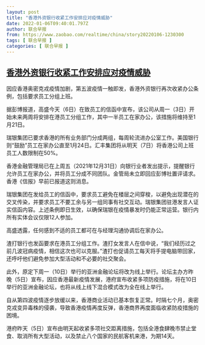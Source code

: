 ```yaml
---
layout: post
title: "香港外资银行收紧工作安排应对疫情威胁"
date: 2022-01-06T09:40:01.797Z
author: 联合早报
from: https://www.zaobao.com/realtime/china/story20220106-1230300
tags: [ 联合早报 ]
categories: [ 联合早报 ]
---
```

<!--1641486000000-->
[香港外资银行收紧工作安排应对疫情威胁](https://www.zaobao.com/realtime/china/story20220106-1230300)
------

<div>
<p>因应香港奥密克戎疫情加剧，第五波疫情一触即发，香港外资银行再次收紧办公条例，包括要求员工分组上班。</p><p>据彭博报道，高盛今天（6日）在致员工的信函中宣布，该公司从周一（3日）开始未来两周将安排在港员工分组工作，其中一半员工在家办公，该措施将维持至1月21日。</p><p>瑞银集团已要求香港的所有业务部门分成两组，每周轮流进办公室工作。美国银行则“鼓励”员工在家办公直至1月24日。汇丰集团将从明天（7日）将香港公司上班员工人数限制在50%。</p><section id="imu"><div id="dfp-ad-imu1">        </div></section><p>香港金融管理局已在上周五（2021年12月31日）向银行业者发出提示，提醒银行允许员工在家办公，并将员工分成不同团队。金管局未立即回应彭博社置评请求。香港《信报》早前已报道这则消息。</p><p>瑞银集团在发给员工的信函中，要求员工避免在楼层之间穿梭，以避免出现潜在的交叉传染，并要求员工不要工余与另一组同事有社交互动。瑞银集团驻港发言人证实信函内容。上述条例即日生效，以确保瑞银在疫情暴发时仍能正常运营。银行内所有实体会议仅限12人参加。</p><p>高盛透露，任何感到不适的员工都可在与经理沟通协调后在家办公。</p><div id="innity-in-post"></div><div id="dfp-ad-midarticlespecial">        </div><p>渣打银行也发函要求在港员工分组工作。渣打女发言人在信中说，“我们经历过之前几波冠病疫情，相信这次也可以克服。”渣打也促请员工每天将手提电脑带回家，还呼吁他们避免参加大型活动和不必要的社交聚会。</p><p>此外，原定下周一（10日）举行的亚洲金融论坛将改为线上举行。论坛主办方昨晚（5日）宣布，因应香港最新疫情发展，港府宣布收紧多项防疫措施，将在10日举行的亚洲金融论坛，也将从线上线下混合模式改为全在线上举行。</p><p>自从第四波疫情逐步放缓以来，香港商业活动已基本恢复正常。时隔七个月，奥密克戎变异毒株的侵袭，导致香港疫情再度反弹，香港商界再度面临收紧防疫措施的困境。</p><p>港府昨天（5日）宣布由明天起收紧多项社交距离措施，包括全港食肆晚市禁止堂食、取消所有大型活动，以及禁止八个国家的民航客机来港，为期14天。</p>      <div class="cx_paywall_placeholder" id="sph_cdp_40"></div>
</div>

